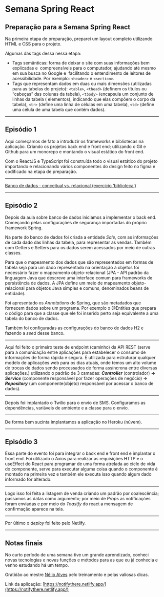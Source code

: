 # Semana Spring React

## Preparação para a Semana Spring React

Na primeira etapa de preparação, preparei um layout completo utilizando HTML e CSS para o projeto.

Algumas das tags dessa nessa etapa:

- Tags semânticas: forma de deixar o site com suas informações bem explicadas e
 compreensíveis para o computador, ajudando até mesmo em sua busca no Google e
 facilitando o entendimento de leitores de acessibilidade. Por exemplo: `<header>` e `<section>`.
- Tags que representam dados em duas ou mais dimensões (utilizadas para as tabelas do projeto): `<table>`, `<thead>` (definem os títulos ou “cabeças” das colunas da tabela), `<tbody>` (encapsula um conjunto de linhas da tabela ( elementos), indicando que elas compõem o corpo da tabela),  `<tr>` (define uma linha de células em uma tabela), `<td>` (define uma célula de uma tabela que contém dados).

---

## Episódio 1

Aqui começamos de fato a introduzir os frameworks e bibliotecas na aplicação. Criando os projetos back end e front end; utilizando o Git e Github para um monorepo e montando o visual estático do front end.

Com o ReactJS e TypeScript foi construída todo o visual estático do projeto importando e relacionando vários componentes do design feito no figma e codificado na etapa de preparação.

---

[Banco de dados - conceitual vs. relacional (exercício ‘biblioteca’)](https://www.notion.so/Banco-de-dados-conceitual-vs-relacional-exerc-cio-biblioteca-742fb8cc3f9f47aaaffdb6a00c461c13)

---

## Episódio 2

Depois da aula sobre banco de dados iniciamos a implementar o back end. Começando pelas configurações de segurança importadas do próprio framework Spring.

Na parte do banco de dados foi criada a entidade *Sale,* com as informações de cada dado das linhas da tabela, para representar as vendas. Também com Getters e Setters para os dados serem acessados por meio de outras classes.

Para que o mapeamento dos dados que são representados em formas de tabela seja para um dado representado na orientação à objetos foi necessário fazer o mapeamento objeto-relacional (JPA - API padrão da linguagem Java que descreve uma interface comum para frameworks de persistência de dados. A JPA define um meio de mapeamento objeto-relacional para objetos Java simples e comuns, denominados beans de entidade).

Foi apresentado os *Annotations* do Spring, que são metadados que fornecem dados sobre um programa. Por exemplo o @Entities que prepara o código para que a classe que ele foi inserido perto seja equivalente a uma tabela do banco de dados.

Também foi configuradas as configurações do banco de dados H2 e fazendo a *seed* desse banco.

---

Aqui foi feito o primeiro teste de endpoint (caminho) da API REST (serve para a comunicação entre aplicações para estabelecer o consumo de informações de forma rápida e segura. É utilizada para estruturar qualquer modelo de aplicações web para os dias atuais, onde temos um alto volume de trocas de dados sendo processados de forma assíncrona entre diversas aplicações.) utilizando o padrão de 3 camadas: ***Controller*** (controlador) ***→ Service*** (componente responsável por fazer operações de negócio) ***→ Repository*** (um componente(objeto) responsável por acessar o banco de dados). 

---

Depois foi implantado o Twilio para o envio de SMS. Configuramos as dependências, variáveis de ambiente e a classe para o envio.

---

De forma bem sucinta implantamos a aplicação no Heroku (núvem).

---

## Episódio 3

Essa parte do evento foi para integrar o back end e front end e implantar o front end. Foi utilizado o Axios para realizar as requisições HTTP e o useEffect do React para programar de uma forma atrelada ao ciclo de vida do componente, serve para executar alguma coisa quando o componente é montado na primeira vez e também ele executa isso quando algum dado informado for alterado.

---

Logo isso foi feita a listagem de venda criando um padrão por coalescência; passamos as datas como argumento; por meio de *Props* as notificações foram enviadas e por meio do *Toastfy* do react a mensagem de confirmação aparece na tela.

---

Por último o *deploy* foi feito pelo Netlify.

---

## Notas finais

No curto período de uma semana tive um grande aprendizado, conheci novas tecnologias e novas funções e métodos para as que eu já conhecia e venho estudando há um tempo.

Gratidão ao mestre [Nélio Alves](https://devsuperior.com.br/) pelo treinamento e pelas valiosas dicas.

Link da aplicação: [https://notifythere.netlify.app/](https://notifythere.netlify.app/)
